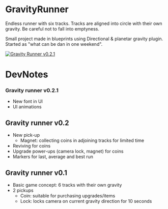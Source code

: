 # GravityRunner
Endless runner with six tracks. Tracks are aligned into circle with their own gravity. Be careful not to fall into emptyness.

Small project made in blueprints using Directional & planetar gravity plugin.
Started as "what can be dan in one weekend".

[![Gravity Runner v0.2.1](https://img.youtube.com/vi/_8n55CXWVik/0.jpg)](https://www.youtube.com/watch?v=_8n55CXWVik)

# DevNotes

### Gravity runner v0.2.1
- New font in UI
- UI animations

## Gravity runner v0.2
- New pick-up
  - Magnet: collecting coins in adjoining tracks for limited time
- Reviving for coins
- Upgrade power-ups (camera lock, magnet) for coins
- Markers for last, average and best run

## Gravity runner v0.1
- Basic game concept: 6 tracks with their own gravity
- 2 pickups
  - Coin: suitable for purchasing upgrades/items
  - Lock: locks camera on current gravity direction for 10 seconds
